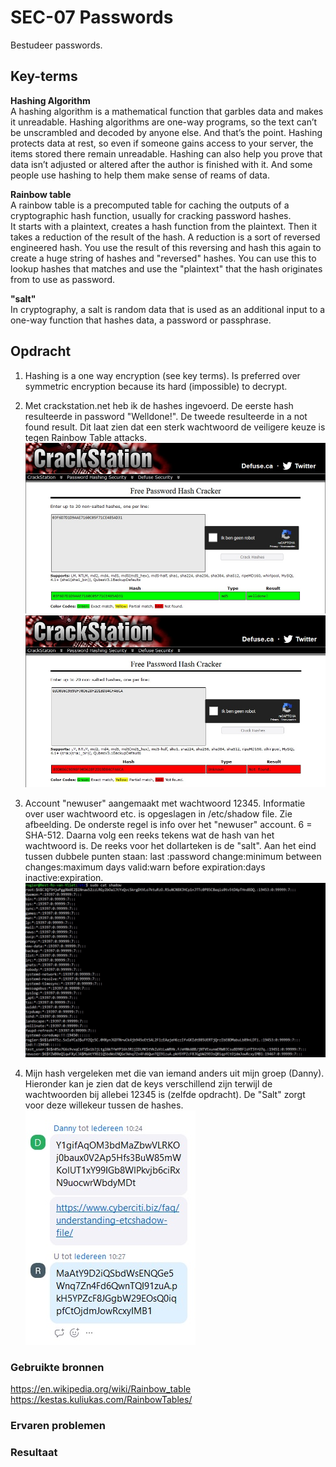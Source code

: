 # SEC-07 Passwords
Bestudeer passwords. 

## Key-terms
**Hashing Algorithm**  
A hashing algorithm is a mathematical function that garbles data and makes it unreadable.
Hashing algorithms are one-way programs, so the text can’t be unscrambled and decoded by anyone else. And that’s the point. Hashing protects data at rest, so even if someone gains access to your server, the items stored there remain unreadable. 
Hashing can also help you prove that data isn’t adjusted or altered after the author is finished with it. And some people use hashing to help them make sense of reams of data.  

**Rainbow table**  
A rainbow table is a precomputed table for caching the outputs of a cryptographic hash function, usually for cracking password hashes.  
It starts with a plaintext, creates a hash function from the plaintext. Then it takes a reduction of the result of the hash. A reduction is a sort of reversed engineered hash. You use the result of this reversing and hash this again to create a huge string of hashes and "reversed" hashes. You can use this to lookup hashes that matches and use the "plaintext" that the hash originates from to use as password.

**"salt"**  
In cryptography, a salt is random data that is used as an additional input to a one-way function that hashes data, a password or passphrase.



## Opdracht
1. Hashing is a one way encryption (see key terms). Is preferred over symmetric encryption because its hard (impossible) to decrypt.  

2. Met crackstation.net heb ik de hashes ingevoerd. De eerste hash resulteerde in password "Welldone!". De tweede resulteerde in a not found result. Dit laat zien dat een sterk wachtwoord de veiligere keuze is tegen Rainbow Table attacks.  
![](https://github.com/techgrounds/techgrounds-Rogier1978/blob/main/00_includes/04_Security/SEC_07%20crack%20pass_01.jpg)  
![](https://github.com/techgrounds/techgrounds-Rogier1978/blob/main/00_includes/04_Security/SEC_07%20crack%20pass_02.jpg)  


3. Account "newuser" aangemaakt met wachtwoord 12345. Informatie over user wachtwoord etc. is opgeslagen in /etc/shadow file. Zie afbeelding. De onderste regel is info over het "newuser" account. $6$ = SHA-512. Daarna volg een reeks tekens wat de hash van het wachtwoord is. De reeks voor het dollarteken is de "salt". Aan het eind tussen dubbele punten staan: last :password change:minimum between changes:maximum days valid:warn before expiration:days inactive:expiration.  
![](https://github.com/techgrounds/techgrounds-Rogier1978/blob/main/00_includes/04_Security/SEC_07%20etc_shadow.jpg)  
4. Mijn hash vergeleken met die van iemand anders uit mijn groep (Danny). Hieronder kan je zien dat de keys verschillend zijn terwijl de wachtwoorden bij allebei 12345 is (zelfde opdracht). De "Salt" zorgt  voor deze willekeur tussen de hashes.  
![](https://github.com/techgrounds/techgrounds-Rogier1978/blob/main/00_includes/04_Security/SEC_07%20hash%20compare.jpg)  


### Gebruikte bronnen
https://en.wikipedia.org/wiki/Rainbow_table  
https://kestas.kuliukas.com/RainbowTables/  

### Ervaren problemen

### Resultaat
